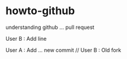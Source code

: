 # howto-github
understanding github ... pull request


User B : Add line 

User A : Add ... new commit  // User B : Old fork